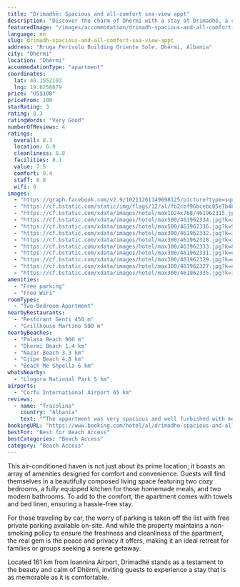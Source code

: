 ```yaml
---
title: "Drimadhë: Spacious and all-comfort sea-view appt"
description: "Discover the charm of Dhërmi with a stay at Drimadhë, a spacious apartment offering breathtaking views of the sea from its welcoming balcony."
featuredImage: "/images/accommodation/drimadh-spacious-and-all-comfort-sea-view-appt-picture.jpg"
language: en
slug: drimadh-spacious-and-all-comfort-sea-view-appt
address: "Rruga Perivolo Building Oriente Sole, Dhërmi, Albania"
city: "Dhërmi"
location: "Dhërmi"
accommodationType: "apartment"
coordinates:
  lat: 40.1552193
  lng: 19.6258679
price: "US$108"
priceFrom: 108
starRating: 3
rating: 8.3
ratingWords: "Very Good"
numberOfReviews: 4
ratings:
  overall: 8.3
  location: 6.9
  cleanliness: 8.8
  facilities: 8.1
  value: 7.5
  comfort: 9.4
  staff: 8.8
  wifi: 0
images:
  - "https://graph.facebook.com/v2.9/10211261149698125/picture?type=square&height=64&width=64"
  - "https://cf.bstatic.com/static/img/flags/12/al/fb2cbf96bcebc05e7b4b8c533c756c27197c23dd.png"
  - "https://cf.bstatic.com/xdata/images/hotel/max1024x768/461962315.jpg?k=e1427daaa5bc9b0e562a8222a2a557f3190545fed7a232c82b99004e3c768c8f&o=&hp=1"
  - "https://cf.bstatic.com/xdata/images/hotel/max500/461962334.jpg?k=a5ac0a9a1ba8e7a407dc493eb3d87c01c41a2babaa56406988deb70b6193668f&o=&hp=1"
  - "https://cf.bstatic.com/xdata/images/hotel/max500/461962336.jpg?k=9cd8953fb4e837c382aa8fd1824d9b4842c6fdc798ac07655cb08f24ad59db72&o=&hp=1"
  - "https://cf.bstatic.com/xdata/images/hotel/max300/461962332.jpg?k=3f47f2a6bc05f6677880c7bf4913e2eed4eebb629f093b0a9d74fff79fd86e83&o=&hp=1"
  - "https://cf.bstatic.com/xdata/images/hotel/max300/461962328.jpg?k=384da7a1cf469978f5035d5592b02b7974b4e4ba4006b633607337fe43408f19&o=&hp=1"
  - "https://cf.bstatic.com/xdata/images/hotel/max300/461962333.jpg?k=82cc475f914eeb632a706b8414e5609608ce413841e2a99e085149e326f91267&o=&hp=1"
  - "https://cf.bstatic.com/xdata/images/hotel/max300/461962331.jpg?k=e43739bd9e783f1af790017d297b4014d272c15e735d105491bb9c18cf3b024d&o=&hp=1"
  - "https://cf.bstatic.com/xdata/images/hotel/max300/461962329.jpg?k=e8b76815a1af7e6277003c26e771e351f4ccd0d75a52c330ca91c5537d44c72d&o=&hp=1"
  - "https://cf.bstatic.com/xdata/images/hotel/max300/461962327.jpg?k=e78453eed88f6e636c395d2ca0d4523149b41b35c76cb51f92ae203f7df4a5ef&o=&hp=1"
  - "https://cf.bstatic.com/xdata/images/hotel/max300/461962335.jpg?k=12cdcebaa690d9e664fbb2bbf2bd2f695edc19c4d514aeeeb6609d8f18cacd3d&o=&hp=1"
amenities:
  - "Free parking"
  - "Free WiFi"
roomTypes:
  - "Two-Bedroom Apartment"
nearbyRestaurants:
  - "Restorant Genti 450 m"
  - "Grillhouse Martino 500 m"
nearbyBeaches:
  - "Palasa Beach 900 m"
  - "Dhermi Beach 1.4 km"
  - "Nazar Beach 3.3 km"
  - "Gjipe Beach 4.8 km"
  - "Beach Me Shpella 6 km"
whatsNearby:
  - "Llogora National Park 5 km"
airports:
  - "Corfu International Airport 65 km"
reviews:
  - name: "Tracolina"
    country: "Albania"
    text: "“The appartment was very spacious and well furbished with most necessary things you needed. It also had extra beds. The hosts were very friendly and always ready to help. The location was good, not very near the sea level, a bit up but with car it...”"
bookingURL: "https://www.booking.com/hotel/al/drimadhe-spacious-and-all-comfort-sea-view-appt.en-gb.html?aid=8035640"
bestFor: "Best for Beach Access"
bestCategories: "Beach Access"
category: "Beach Access"
---
```


This air-conditioned haven is not just about its prime location; it boasts an array of amenities designed for comfort and convenience. Guests will find themselves in a beautifully composed living space featuring two cozy bedrooms, a fully equipped kitchen for those homemade meals, and two modern bathrooms. To add to the comfort, the apartment comes with towels and bed linen, ensuring a hassle-free stay.

For those traveling by car, the worry of parking is taken off the list with free private parking available on-site. And while the property maintains a non-smoking policy to ensure the freshness and cleanliness of the apartment, the real gem is the peace and privacy it offers, making it an ideal retreat for families or groups seeking a serene getaway.

Located 161 km from Ioannina Airport, Drimadhë stands as a testament to the beauty and calm of Dhërmi, inviting guests to experience a stay that is as memorable as it is comfortable.
